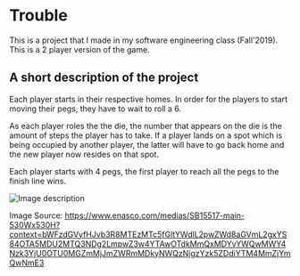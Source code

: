 # Trouble

This is a project that I made in my software engineering class (Fall'2019). This is a 2 player version of the game. 

## A short description of the project
Each player starts in their respective homes. In order for the players to start moving their pegs, they have to wait to roll a 6.

As each player roles the the die, the number that appears on the die is the amount of steps the player has to take.
If a player lands on a spot which is being occupied by another player, the latter will have to go back home and the new player now resides on that spot.

Each player starts with 4 pegs, the first player to reach all the pegs to the finish line wins.


![Image description](https://www.enasco.com/medias/SB15517-main-530Wx530H?context=bWFzdGVyfHJvb3R8MTEzMTc5fGltYWdlL2pwZWd8aGVmL2gxYS84OTA5MDU2MTQ3NDg2LmpwZ3w4YTAwOTdkMmQxMDYyYWQwMWY4Nzk3YjU0OTU0MGZmMjJmZWRmMDkyNWQzNjgzYzk5ZDdiYTM4MmZjYmQwNmE3)

Image Source:
https://www.enasco.com/medias/SB15517-main-530Wx530H?context=bWFzdGVyfHJvb3R8MTEzMTc5fGltYWdlL2pwZWd8aGVmL2gxYS84OTA5MDU2MTQ3NDg2LmpwZ3w4YTAwOTdkMmQxMDYyYWQwMWY4Nzk3YjU0OTU0MGZmMjJmZWRmMDkyNWQzNjgzYzk5ZDdiYTM4MmZjYmQwNmE3
